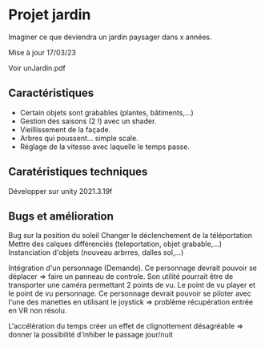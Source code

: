 # Projet jardin
Imaginer ce que deviendra un jardin paysager dans x années.

Mise à jour 17/03/23

Voir unJardin.pdf  

## Caractéristiques
- Certain objets sont grabables (plantes, bâtiments,...)   
- Gestion des saisons (2 !) avec un shader.  
- Vieillissement de la façade.  
- Arbres qui poussent... simple scale.  
- Réglage de la vitesse avec laquelle le temps passe.

## Caratéristiques techniques
Développer sur unity 2021.3.19f

## Bugs et amélioration
Bug sur la position du soleil
Changer le déclenchement de la téléportation
Mettre des calques différenciés (teleportation, objet grabable,...)
Instanciation d'objets (nouveau arbrres, dalles sol,...)

Intégration d'un personnage (Demande). Ce personnage devrait pouvoir se déplacer => faire un panneau de controle. Son utilité pourrait être de transporter une caméra permettant 2 points de vu. Le point de vu player et le point de vu personnage.
Ce personnage devrait pouvoir se piloter avec l'une des manettes en utilisant le joystick => problème récupération entrée en VR non résolu.

L'accélération du temps créer un effet de clignottement désagréable => donner la possibilité d'inhiber le passage jour/nuit




